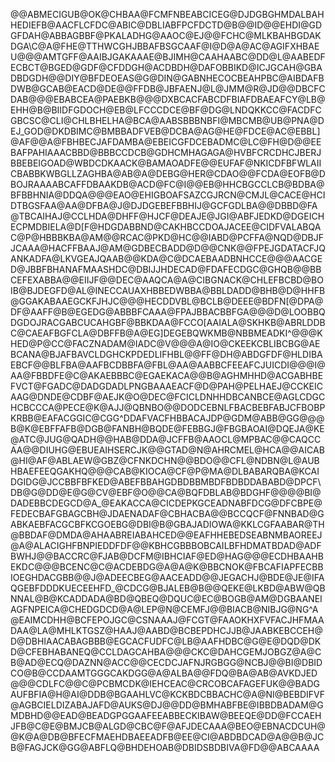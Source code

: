 @@ABMECIGUB@OK@CHBAA@FCMFNBEABCICEG@DJDGBGHMDALBAHHEDIEFB@AACFLCFDC@ABIC@DBLIABFPCFDCTD@B@@ID@@EHDI@GDGFDAH@ABBAGBBF@PKALADHG@AAOC@EJ@@FCHC@MLKBAHBGDAKDGA\C@A@FHE@TTHWCGHJBBAFBSGCAAF@I@D@A@AC@AGIFXHBAEU@@@AMTGFF@AAIBJGAKAAAE@BJIMH@CAAHAABC@DD@L@AABEDFECBCT@BGED@GDF@CFDDGH@ACDBDH@DAFOBBIKD@ICJGCAH@GBADBDGDH@@DIY@BFDEOEAS@G@DIN@GABNHECOCBEAHPBC@AIBDAFBDWB@GCAB@EACD@DE@@FFDB@JBFAENJ@L@JMM@R@JD@@DBCFCDAB@@@EBABCEA@PAEBKB@@@DXBCACFABCDFBIAFDBAEAFCY@LB@EHH@B@BIIDFGDOCH@EB@LFCCCDCE@BF@DG@LNDQKKCC@FACDFCGBCSC@CLI@CHLBHELHA@BCA@AABSBBBNBFI@MBCMB@UB@PNA@DEJ_GOD@DKDBIMC@BMBBADFVEB@DCBA@AG@HE@FDCE@AC@EBBL]@AF@@A@FBHBECJAFDAMBA@EBEICGFDCEBADMC@LC@FH@D@@EEBAFPAHIAAACBBD@BBBCCDCB@GDHCMHAGAGA@HVBFCRCDHCJBERJBBEBEIGOAD@WBDCDKAACK@BAMAOADFE@@EUFAF@NKICDFBFWLAIICBABBKWBGLLZAGHBA@AB@A@DEBG@HER@CDAO@@FCDA@EOFB@DBOJRAAAABCAFFDBAAKDB@ACD@FC@I@@EB@HHCBGCCLCB@BDBA@BFBBHNIA@DDQA@@@EAO@EHIGBOAFSAZCGJRCN@CMJL@CACE@HCIDTBGSFAA@AA@DFBA@J@DJDGEBEFBBHIJ@GCFGDLBA@@DBBD@FA@TBCAIHAJ@CCLHDA@DHFF@HJCF@DEAJE@JGI@ABFJEDKD@DGEICHECPMDBIELA@D[F@HDGDABBND@CAKHBCCDOAJACEE@CIDFVALABQAC@P@HBBBKBA@AM@@RCAC@PKD@HC@@IABD@PCFFA@NQD@DBJFJCAAA@HACFFBAAJ@AM@GDBECBADD@D@@CNK@@FPEJGDATACFJQANKADFA@LKVGEAJQAAB@@KDA@C@DCAEBAADBNHCCE@@@AACGED@JBBFBHANAFMAASHDC@DBIJJHDECAD@FDAFECDGC@GHQB@@BBCEFEXABBA@@EIIJF@@DEC@AAQCA@A@CIBGNACK@CHLEFBCBD@BOIB@BJDEGFD@AL@INECCAUAXHBBEDWBBA@BBLDADD@BHB@D@HHFB@GGAKABAAEGCKFJHJC@@@HECDDVBL@BCLB@DEEE@BDFN[@DPA@DF@AAFF@B@EGEDG@ABBBFCAAA@FPAJBBACBBFGA@@@D@LOOBBQDGDOJRACGABCUCAHGBF@BBKDAA@FCCO[AAIALA@SKHKB@ABRLDDBC@CAEAFBGFCLA@DBFFB@A@EG]DEGEBQWKMB@NBBMEADKI^@@@KHED@P@CC@FACZNADAM@IADC@V@@@A@IO@CKEEKCBLIBCBG@AEBCANA@BJAFBAVCLDGHCKPDEDLIFHBL@@FF@DH@ABDGFDF@HLDIBAEBCF@@BLFBA@AAFBCDBBFA@FBL@AA@AABBCFEEAFCJUICDI@@@I@AA@FBBDFE@C@AKAEBBBC@EGAEKACA@@B@AGHMHHD@ACGABHBEFVCT@FGADC@DADGDADLPNGBAAAEACF@D@PAH@PELHAEJ@CCKEICAAG@DNDE@CDBF@AEJK@O@DEC@FCICLDNHHDBCANBCE@AGLCDGCHCBCCCA@PECE@K@AJJ@QBNBO@@DODCEBNLFBACBEBFABJCFBOBPKRBB@EAFACGGIC@CGG^DDAFVACFHBBACAJDP@GDM@ABB@GG@@@B@K@EBFFAFB@DGB@FANBH@BQDE@FEBBGJ@FBGBAOAI@DQEJA@KE@ATC@JUG@QADH@@HAB@DDA@JCFFB@AAOCL@MPBAC@@CAQCCAA@@DIUHG@EBUEAIHSERCJK@@GTAD@N@AHRCMEL@HCA@@AICAB@HI@AF@ABLAEW@GBZ@CFNKDCHN@@BDO@@CFL@NDBN@L@AUBHBAEFEEQGAKHQ@@@CAB@KIOCA@CF@P@MA@DLBABARQBA@KCAIDGIDG@JCCBBFBFKED@ABEFBBAHGDBDBBMBDFBDBDDABABD@DPCF\DB@G@DD@E@G@CV@EBF@O@@CA@BQFDBLAB@BDGHF@@@@BI@DADEBBCDEGCD@A_@EAKACCA@CICDEPKGCEADNABFDCG@DFCBPE@FEDECBAFGBAGCBH@JDAENADAF@CBHACBA@@BCCQCF@FNNBAD@GABKAEBFACGCBFKCGOEBG@DBI@B@GBAJADIOWA@KKLCGFAABAR@TH@BBDAF@DMDA@AHAABREIABAHCED@@EAFHHEBEDSEABNMBAOREEJ@A@ALACIGHFBNPIEDDFDF@@KBHCGBBBOBCAILBFHDMATBDAD@ADFBWHJ@@BACCRC@FJAB@DCFM@IBHCIAF@ED@HAG@@@ECDHBAAHBEKDC@@@BCENC@C@ACDEBDG@A@A@K@BBCNOK@FBCAFIAPFECBBIOEGHDACGBB@@J@ADEECBEG@AACEADD@@JEGACHJ@BDE@JE@IFAQGEBFDDDKUECEEHFD_@CDCG@BJALEB@B@@QEKE@LKBD@ABW@QBNNAL@B@KCADDADA@BD@QBEQ@DQUC@EC@BOGB@AM@DGBAANEIAGFNPEICA@CHEDGDCD@A@LEP@N@CEMFJ@@BIACB@NIBJG@NG^A@EAIMCDHH@BCFEPOJGC@CSNAAAJ@FCGT@FAAOKHXFVFACJHFMAADAA@LA@MHLKTGSZ@HAAJ@AABD@BCBEPDHCJJB@JAABKEBCCEH@D@DBHIAACABAGBBB@EGCACFUDFC@LB@AAFHDBC@G@E@DQD@DKD@CFEBHABANEQ@CCLDAGCAHBA@@@CKC@DAHCGEMJOBGZ@A@CB@AD@ECQ@DAZNN@ACC@@CECDCJAFNJRGBGG@NCBJ@@BI@DBIDCO@B@CCDAAMTGGGCAKDGG@A@ALBA@@FDQ@BA@AB@AVKDJED@@@CDLFC@@C@PCBMCDK@IEHCEAC@CRCOBCAFAGEFUK@@BADGAUFBFIA@H@AI@DDB@BGAAHLVC@KCKBDCBBACHC@A@NI@BEBDIFVF@AGBCIELDIZABAJAFD@AUKS@DJ@@DD@BMHABFBE@IBBDBADAM@GMDBHD@@EAD@BEADGPGGAAFEEABBECKIBAW@BEEQE@DD@FCCAEHJFB@C@E@BMJCB@ALGD@CBC@F@AFJDECAAA@BEO@EBNACDCUH@@K@A@DB@BFECFMAEHDBAEEADFB@EE@CI@ABDBDCAD@A@@B@JCB@FAGJCK@GG@ABFLQ@BHDEHOAB@DBIDSBDBIVA@FD@@ABCAAAA
